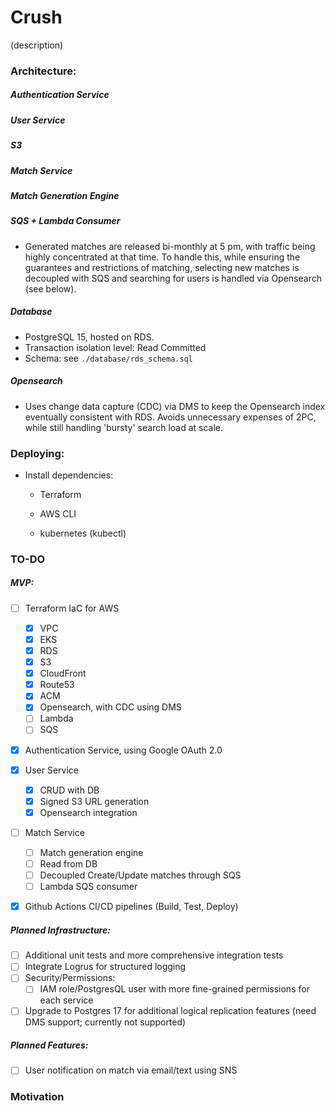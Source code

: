 # Crush

(description)

<!-- Note: This project is intentionally over-engineered. The Yale College student
body is only 7000 students and the horizontal and vertical scaling of AWS would enable this
to be a simple CRUD app with one RDBMS and S3 bucket. However, I enjoy learning about and
implementing new technologies, and I view this project as a playground for that, while also
providing the Yale student body with a robust and scalable solution. -->

### Architecture:

##### Authentication Service

##### User Service

##### S3

##### Match Service

##### Match Generation Engine

##### SQS + Lambda Consumer

- Generated matches are released bi-monthly at 5 pm, with
  traffic being highly concentrated at that time. To handle this, while ensuring the guarantees
  and restrictions of matching, selecting new matches is decoupled with SQS and searching for
  users is handled via Opensearch (see below).

##### Database

- PostgreSQL 15, hosted on RDS.
- Transaction isolation level: Read Committed
- Schema: see `./database/rds_schema.sql`

##### Opensearch

- Uses change data capture (CDC) via DMS to keep the Opensearch index eventually consistent with
  RDS. Avoids unnecessary expenses of 2PC, while still handling 'bursty' search load at scale.

### Deploying:

- Install dependencies:

  - Terraform

  - AWS CLI

  - kubernetes (kubectl)

### TO-DO

##### MVP:

- [ ] Terraform IaC for AWS

  - [x] VPC
  - [x] EKS
  - [x] RDS
  - [x] S3
  - [x] CloudFront
  - [x] Route53
  - [x] ACM
  - [x] Opensearch, with CDC using DMS
  - [ ] Lambda
  - [ ] SQS

- [x] Authentication Service, using Google OAuth 2.0
- [x] User Service

  - [x] CRUD with DB
  - [x] Signed S3 URL generation
  - [x] Opensearch integration

- [ ] Match Service

  - [ ] Match generation engine
  - [ ] Read from DB
  - [ ] Decoupled Create/Update matches through SQS
  - [ ] Lambda SQS consumer

- [x] Github Actions CI/CD pipelines (Build, Test, Deploy)

##### Planned Infrastructure:

- [ ] Additional unit tests and more comprehensive integration tests
- [ ] Integrate Logrus for structured logging
- [ ] Security/Permissions:
  - [ ] IAM role/PostgresQL user with more fine-grained permissions for each service
- [ ] Upgrade to Postgres 17 for additional logical replication features (need DMS
      support; currently not supported)

##### Planned Features:

- [ ] User notification on match via email/text using SNS

### Motivation
